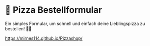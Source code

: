 # 🍕 Pizza Bestellformular

Ein simples Formular, um schnell und einfach deine Lieblingspizza zu bestellen! 📝🍴


https://mirnes114.github.io/Pizzashop/
